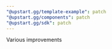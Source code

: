 ```yaml
---
"@upstart.gg/template-example": patch
"@upstart.gg/components": patch
"@upstart.gg/sdk": patch
---
```


Various improvements
